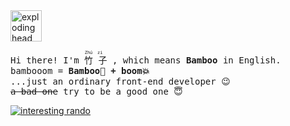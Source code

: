 <img alt="exploding head" align="center" src="https://github.com/bambooom/bambooom/raw/master/exploding.png" width="50"/>

<samp>Hi there! I'm
<ruby>
  竹 <rp>(</rp><rt>Zhú</rt><rp>)</rp>
  子 <rp>(</rp><rt>zi</rt><rp>)</rp>
</ruby>
, which means <strong>Bamboo</strong> in English.
<br/>
bambooom = <strong>Bamboo🎍 + boom💥</strong>
<br/>
...just an ordinary front-end developer 😉
<br/>
<s>a bad one</s> try to be a good one 😇
</samp>


[![interesting rando](https://www.randos.online/u/bambooom)](https://randos.online/u/bambooom/next)
